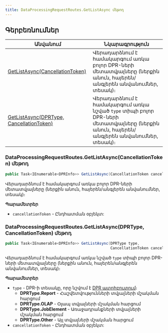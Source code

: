 ```yaml
---
title: DataProcessingRequestRoutes.GetListAsync մեթոդ
---
```


## Գերբեռնումներ

| Անվանում | Նկարագրություն |
|--|--|
| [GetListAsync(CancellationToken)](#dataprocessingrequestroutesgetlistasynccancellationtoken-մեթոդ) | Վերադարձնում է համակարգում առկա բոլոր DPR-ների մետատվյալները (ներքին անուն, հայերեն/անգլերեն անվանումներ, տեսակ)։ |
| [GetListAsync(DPRType, CancellationToken)](#dataprocessingrequestroutesgetlistasyncdprtype-cancellationtoken-մեթոդ)| Վերադարձնում է համակարգում առկա նշված `type` տիպի բոլոր DPR-ների մետատվյալները (ներքին անուն, հայերեն/անգլերեն անվանումներ, տեսակ)։ |

### DataProcessingRequestRoutes.GetListAsync(CancellationToken) մեթոդ

```c#
public Task<IEnumerable<DPRInfo>> GetListAsync(CancellationToken cancellationToken = default)
```

Վերադարձնում է համակարգում առկա բոլոր DPR-ների մետատվյալները (ներքին անուն, հայերեն/անգլերեն անվանումներ, տեսակ)։

**Պարամետրեր**

* `cancellationToken` - Ընդհատման օբյեկտ:

### DataProcessingRequestRoutes.GetListAsync(DPRType, CancellationToken) մեթոդ

```c#
public Task<IEnumerable<DPRInfo>> GetListAsync(DPRType type, 
                                               CancellationToken cancellationToken = default)
```

Վերադարձնում է համակարգում առկա նշված `type` տիպի բոլոր DPR-ների մետատվյալները (ներքին անուն, հայերեն/անգլերեն անվանումներ, տեսակ)։

**Պարամետրեր**

* `type` - DPR-ի տեսակը, որը նշվում է [DPR ատրիբուտում](../../../server_api/types/attributes/DPRAttribute.md)։
  * **DPRType.Report** - Հաշվետվությունների տվյալների մշակման հարցում
  * **DPRType.OLAP** - Օլապ տվյալների մշակման հարցում
  * **DPRType.JobElement** - Առաջադրանքների տվյալների մշակման հարցում
  * **DPRType.Other** - Այլ տվյալների մշակման հարցում
* `cancellationToken` - Ընդհատման օբյեկտ:

